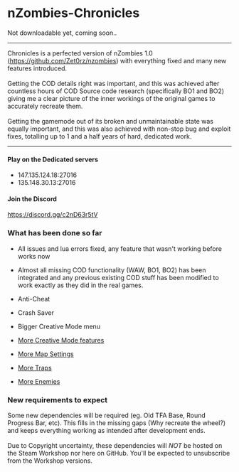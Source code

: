# nZombies-Chronicles
Not downloadable yet, coming soon..
______

Chronicles is a perfected version of nZombies 1.0 (https://github.com/Zet0rz/nzombies) with everything fixed and many new features introduced.
<br></br>
Getting the COD details right was important, and this was achieved after countless hours of COD Source code research (specifically BO1 and BO2) giving me a clear picture of the inner workings of the original games to accurately recreate them.
<br></br>
Getting the gamemode out of its broken and unmaintainable state was equally important, and this was also achieved with non-stop bug and exploit fixes, totalling up to 1 and a half years of hard, dedicated work.
______

#### Play on the Dedicated servers
* 147.135.124.18:27016
* 135.148.30.13:27016

#### Join the Discord
https://discord.gg/c2nD63r5tV

### What has been done so far
* All issues and lua errors fixed, any feature that wasn't working before works now
* Almost all missing COD functionality (WAW, BO1, BO2) has been integrated and any previous existing COD stuff has been modified to work exactly as they did in the real games.
* Anti-Cheat
* Crash Saver
* Bigger Creative Mode menu

* [More Creative Mode features](https://github.com/Ethorbit/nZombies-Chronicles/blob/master-workshop/Info/New%20Creative%20Mode%20Stuff/README.md) 
* [More Map Settings](https://github.com/Ethorbit/nZombies-Chronicles/blob/master-workshop/Info/New%20Creative%20Mode%20Stuff/Map%20Settings/README.md)
* [More Traps](https://github.com/Ethorbit/nZombies-Chronicles/blob/master-workshop/Info/New%20Creative%20Mode%20Stuff/Traps/README.md)   
* [More Enemies](https://github.com/Ethorbit/nZombies-Chronicles/tree/master-workshop/Info/New%20Enemies)
   
### New requirements to expect
Some new dependencies will be required (eg. Old TFA Base, Round Progress Bar, etc). This fills in the missing gaps (Why recreate the wheel?) and keeps everything working as intended after development ends. 
<br></br>
Due to Copyright uncertainty, these dependencies will *NOT* be hosted on the Steam Workshop nor here on GitHub. You'll be expected to unsubscribe from the Workshop versions.
